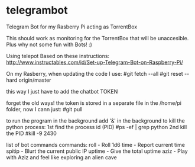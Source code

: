 # telegrambot
Telegram Bot for my Rasberry Pi acting as TorrentBox

This should work as monitoring for the TorrentBox that will be unaccesible.
Plus why not some fun with Bots! :)

Using telepot
Based on these instructions: http://www.instructables.com/id/Set-up-Telegram-Bot-on-Raspberry-Pi/

On my Rasberry, when updating the code I use:
#git fetch --all
#git reset --hard origin/master

this way I just have to add the chatbot TOKEN

forget the old ways! the token is stored in a separate file in the /home/pi folder, now I cann just:
#git pull

to run the program in the background add '&' in the background
to kill the python process:
1st find the process id (PID)
#ps -ef | grep python
2nd kill the PID
#kill -9 2430

list of bot commands commands:
roll - Roll 1d6
time - Report current time
spitip - Blurt the current public IP
uptime - Give the total uptime
aziz - Play with Aziz and feel like exploring an alien cave
